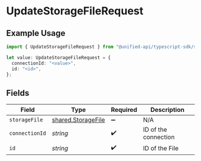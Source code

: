 # UpdateStorageFileRequest

## Example Usage

```typescript
import { UpdateStorageFileRequest } from "@unified-api/typescript-sdk/sdk/models/operations";

let value: UpdateStorageFileRequest = {
  connectionId: "<value>",
  id: "<id>",
};
```

## Fields

| Field                                                           | Type                                                            | Required                                                        | Description                                                     |
| --------------------------------------------------------------- | --------------------------------------------------------------- | --------------------------------------------------------------- | --------------------------------------------------------------- |
| `storageFile`                                                   | [shared.StorageFile](../../../sdk/models/shared/storagefile.md) | :heavy_minus_sign:                                              | N/A                                                             |
| `connectionId`                                                  | *string*                                                        | :heavy_check_mark:                                              | ID of the connection                                            |
| `id`                                                            | *string*                                                        | :heavy_check_mark:                                              | ID of the File                                                  |